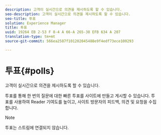 ```yaml
---
description: 고객이 실시간으로 의견을 제시하도록 할 수 있습니다.
seo-description: 고객이 실시간으로 의견을 제시하도록 할 수 있습니다.
seo-title: 투표
solution: Experience Manager
title: 투표
uuid: 19264 EB 2-53 F 8-4 A 66-A 265-38 EFB 634 A 207
translation-type: tm+mt
source-git-commit: 566ea2587f101202045488e9f4edf73ece100293

---
```



# 투표{#polls}

고객이 실시간으로 의견을 제시하도록 할 수 있습니다.

투표를 통해 한 번의 질문에 대한 빠른 투표를 사이트에 만들고 게시할 수 있습니다. 투표를 사용하여 Reader 기여도를 높이고, 사이트 방문자의 피드백, 의견 및 요청을 수집합니다.

>[!NOTE]
>
>투표는 스트림에 연결되지 않습니다.

